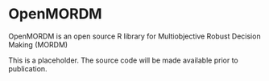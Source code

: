 # OpenMORDM
OpenMORDM is an open source R library for Multiobjective Robust Decision Making (MORDM)

This is a placeholder.  The source code will be made available prior to publication.
